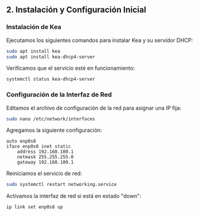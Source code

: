 
## 2. Instalación y Configuración Inicial

### Instalación de Kea
Ejecutamos los siguientes comandos para instalar Kea y su servidor DHCP:

```bash
sudo apt install kea
sudo apt install kea-dhcp4-server
```

Verificamos que el servicio esté en funcionamiento:

```bash
systemctl status kea-dhcp4-server
```

### Configuración de la Interfaz de Red
Editamos el archivo de configuración de la red para asignar una IP fija:

```bash
sudo nano /etc/network/interfaces
```

Agregamos la siguiente configuración:

```
auto enp0s8
iface enp0s8 inet static
    address 192.168.100.1
    netmask 255.255.255.0
    gateway 192.168.100.1
```

Reiniciamos el servicio de red:

```bash
sudo systemctl restart networking.service
```

Activamos la interfaz de red si está en estado "down":

```bash
ip link set enp0s8 up
```




